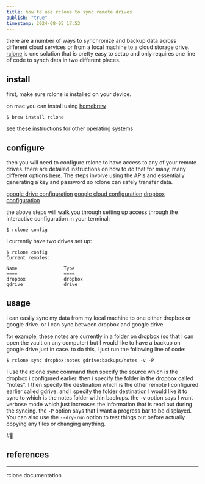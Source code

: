 ```yaml
---
title: how to use rclone to sync remote drives
publish: "true"
timestamp: 2024-08-05 17:53
---
```

there are a number of ways to synchronize and backup data across different cloud services or from a local machine to a cloud storage drive. [rclone](https://rclone.org/) is one solution that is pretty easy to setup and only requires one line of code to synch data in two different places. 

## install
first, make sure rclone is installed on your device. 

on mac you can install using [homebrew](https://brew.sh/)
```
$ brew install rclone
```

see [these instructions](https://rclone.org/install/) for other operating systems

## configure
then you will need to configure rclone to have access to any of your remote drives. there are detailed instructions on how to do that for many, many different options [here](https://rclone.org/docs/#configure). The steps involve using the APIs and essentially generating a key and password so rclone can safely transfer data.

[google drive configuration](https://rclone.org/drive/)
[google cloud configuration](https://rclone.org/googlecloudstorage/)
[dropbox configuration](https://rclone.org/dropbox/)

the above steps will walk you through setting up access through the interactive configuration in your terminal:
```
$ rclone config
```

i currently have two drives set up:
```
$ rclone config
Current remotes:

Name                 Type
====                 ====
dropbox              dropbox
gdrive               drive
```

## usage
i can easily sync my data from my local machine to one either dropbox or google drive. or I can sync between dropbox and google drive. 

for example, these notes are currently in a folder on dropbox (so that I can open the vault on any computer) but I would like to have a backup on google drive just in case. to do this, I just run the following line of code:
```
$ rclone sync dropbox:notes gdrive:backups/notes -v -P
```
I use the rclone sync command then specify the source which is the dropbox i configured earlier. then i specify the folder in the dropbox called "notes". I then specify the destination which is the other remote I configured earlier called gdrive. and I specify the folder destination I would like it to sync to which is the notes folder within backups. the `-v` option says I want verbose mode which just increases the information that is read out during the syncing. the `-P` option says that I want a progress bar to be displayed. You can also use the `--dry-run` option to test things out before actually copying any files or changing anything. 


#🥚 
## references
---
rclone documentation